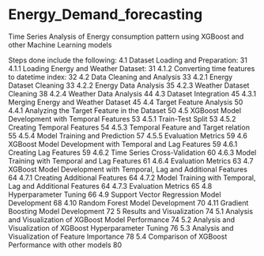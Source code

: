 # Energy_Demand_forecasting
Time Series Analysis of Energy consumption pattern using XGBoost and other Machine Learning models

Steps done include the following:
4.1	Dataset Loading and Preparation:	31
4.1.1	Loading Energy and Weather Dataset:	31
4.1.2	Converting time features to datetime index:	32
4.2	Data Cleaning and Analysis	33
4.2.1	Energy Dataset Cleaning	33
4.2.2	Energy Data Analysis	35
4.2.3	Weather Dataset Cleaning	38
4.2.4	Weather Data Analysis	44
4.3	Dataset Integration	45
4.3.1	Merging Energy and Weather Dataset	45
4.4	Target Feature Analysis	50
4.4.1	Analyzing the Target Feature in the Dataset	50
4.5	XGBoost Model Development with Temporal Features	53
4.5.1	Train-Test Split	53
4.5.2	Creating Temporal Features	54
4.5.3	Temporal Feature and Target relation	55
4.5.4	Model Training and Prediction	57
4.5.5	Evaluation Metrics	59
4.6	XGBoost Model Development with Temporal and Lag Features	59
4.6.1	Creating Lag Features	59
4.6.2	Time Series Cross-Validation	60
4.6.3	Model Training with Temporal and Lag Features	61
4.6.4	Evaluation Metrics	63
4.7	XGBoost Model Development with Temporal, Lag and Additional Features	64
4.7.1	Creating Additional Features	64
4.7.2	Model Training with Temporal, Lag and Additional Features	64
4.7.3	Evaluation Metrics	65
4.8	Hyperparameter Tuning	66
4.9	Support Vector Regression Model Development	68
4.10	Random Forest Model Development	70
4.11	Gradient Boosting Model Development	72
5	Results and Visualization	74
5.1	Analysis and Visualization of XGBoost Model Performance	74
5.2	Analysis and Visualization of XGBoost Hyperparameter Tuning	76
5.3	Analysis and Visualization of Feature Importance	78
5.4	Comparison of XGBoost Performance with other models	80

